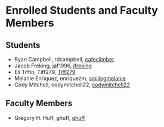Enrolled Students and Faculty Members
=====================================


Students
-----------------
* Ryan Campbell, rdcampbell, [cafeclimber](https://github.com/cafeclimber)
* Jacob Freking, jaf1996, [jfreking](https://github.com/jfreking)
* Eli Tiffin, Tiff279, [Tiff279](https://github.com/Tiff279)
* Melanie Enriquez, enriquezm, [smilingmelanie](https://github.com/smilingmelanie)
* Cody Mitchell, codymitchell22, [codymitchell22](https://github.com/codymitchell22)

Faculty Members
---------------

* Gregory H. Huff, ghuff, [ghuff](https://github.com/ghuff)
